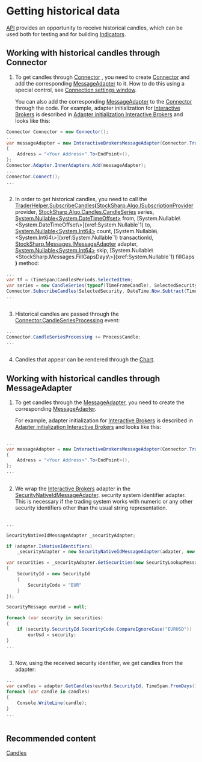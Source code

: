 # Getting historical data

[API](../../api.md) provides an opportunity to receive historical candles, which can be used both for testing and for building [Indicators](../indicators.md). 

## Working with historical candles through Connector

1. To get candles through [Connector](xref:StockSharp.Algo.Connector) , you need to create [Connector](xref:StockSharp.Algo.Connector) and add the corresponding [MessageAdapter](xref:StockSharp.Messages.MessageAdapter) to it. How to do this using a special control, see [Connection settings window](../graphical_user_interface/connection_settings_window.md).

   You can also add the corresponding [MessageAdapter](xref:StockSharp.Messages.MessageAdapter) to the [Connector](xref:StockSharp.Algo.Connector) through the code. For example, adapter initialization for [Interactive Brokers](../connectors/stock_market/interactive_brokers.md) is described in [Adapter initialization Interactive Brokers](../connectors/stock_market/interactive_brokers/adapter_initialization_interactive_brokers.md) and looks like this:

```cs
Connector Connector = new Connector();				
...				
var messageAdapter = new InteractiveBrokersMessageAdapter(Connector.TransactionIdGenerator)
{
 	Address = "<Your Address>".To<EndPoint>(),
};
Connector.Adapter.InnerAdapters.Add(messageAdapter);
...	
Connector.Connect();
...
							
```

2. In order to get historical candles, you need to call the [TraderHelper.SubscribeCandles](xref:StockSharp.Algo.TraderHelper.SubscribeCandles(StockSharp.Algo.ISubscriptionProvider,StockSharp.Algo.Candles.CandleSeries,System.Nullable{System.DateTimeOffset},System.Nullable{System.DateTimeOffset},System.Nullable{System.Int64},System.Nullable{System.Int64},StockSharp.Messages.IMessageAdapter,System.Nullable{System.Int64},System.Nullable{StockSharp.Messages.FillGapsDays}))**(**[StockSharp.Algo.ISubscriptionProvider](xref:StockSharp.Algo.ISubscriptionProvider) provider, [StockSharp.Algo.Candles.CandleSeries](xref:StockSharp.Algo.Candles.CandleSeries) series, [System.Nullable\<System.DateTimeOffset\>](xref:System.Nullable`1) from, [System.Nullable\<System.DateTimeOffset\>](xref:System.Nullable`1) to, [System.Nullable\<System.Int64\>](xref:System.Nullable`1) count, [System.Nullable\<System.Int64\>](xref:System.Nullable`1) transactionId, [StockSharp.Messages.IMessageAdapter](xref:StockSharp.Messages.IMessageAdapter) adapter, [System.Nullable\<System.Int64\>](xref:System.Nullable`1) skip, [System.Nullable\<StockSharp.Messages.FillGapsDays\>](xref:System.Nullable`1) fillGaps **)** method: 

```cs
...
var tf = (TimeSpan)CandlesPeriods.SelectedItem;
var series = new CandleSeries(typeof(TimeFrameCandle), SelectedSecurity, tf);
Connector.SubscribeCandles(SelectedSecurity, DateTime.Now.Subtract(TimeSpan.FromTicks(tf.Ticks * 100)), DateTime.Now);
...
   			
```

3. Historical candles are passed through the [Connector.CandleSeriesProcessing](xref:StockSharp.Algo.Connector.CandleSeriesProcessing) event: 

```cs
...
Connector.CandleSeriesProcessing += ProcessCandle;
...
   			
```

4. Candles that appear can be rendered through the [Chart](../candles/chart.md).

## Working with historical candles through MessageAdapter

1. To get candles through the [MessageAdapter](xref:StockSharp.Messages.MessageAdapter), you need to create the corresponding [MessageAdapter](xref:StockSharp.Messages.MessageAdapter).

   For example, adapter initialization for [Interactive Brokers](../connectors/stock_market/interactive_brokers.md) is described in [Adapter initialization Interactive Brokers](../connectors/stock_market/interactive_brokers/adapter_initialization_interactive_brokers.md) and looks like this:

```cs
   		
...         
var messageAdapter = new InteractiveBrokersMessageAdapter(Connector.TransactionIdGenerator)
{
	Address = "<Your Address>".To<EndPoint>(),
};
...
   							
```

2. We wrap the [Interactive Brokers](../connectors/stock_market/interactive_brokers.md) adapter in the [SecurityNativeIdMessageAdapter](xref:StockSharp.Algo.SecurityNativeIdMessageAdapter). security system identifier adapter. This is necessary if the trading system works with numeric or any other security identifiers other than the usual string representation.

```cs
   	
...

SecurityNativeIdMessageAdapter _securityAdapter;

if (adapter.IsNativeIdentifiers)
	_securityAdapter = new SecurityNativeIdMessageAdapter(adapter, new InMemoryNativeIdStorage());

var securities = _securityAdapter.GetSecurities(new SecurityLookupMessage
{
	SecurityId = new SecurityId
	{
		SecurityCode = "EUR"
	}
});

SecurityMessage eurUsd = null;

foreach (var security in securities)
{
	if (security.SecurityId.SecurityCode.CompareIgnoreCase("EURUSD"))
		eurUsd = security;
}
...
   							
```

3. Now, using the received security identifier, we get candles from the adapter: 

```cs
...
var candles = adapter.GetCandles(eurUsd.SecurityId, TimeSpan.FromDays(1), DateTimeOffset.Now.AddDays(-100), DateTimeOffset.Now);
foreach (var candle in candles)
{
	Console.WriteLine(candle);
}
...
   			
```

## Recommended content

[Candles](../candles.md)
